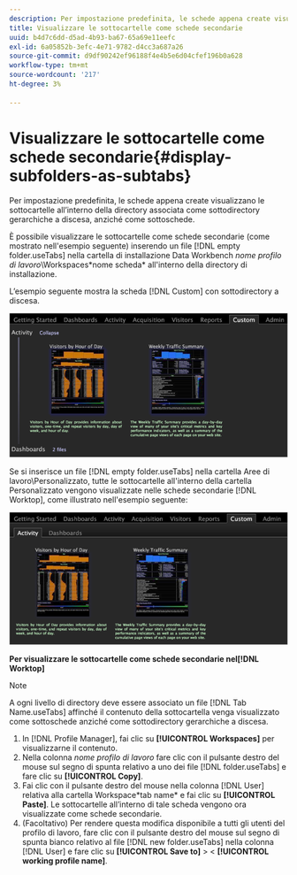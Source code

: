```yaml
---
description: Per impostazione predefinita, le schede appena create visualizzano le sottocartelle all’interno della directory associata come sottodirectory gerarchiche a discesa, anziché come sottoschede.
title: Visualizzare le sottocartelle come schede secondarie
uuid: b4d7c6dd-d5ad-4b93-ba67-65a69e11eefc
exl-id: 6a05852b-3efc-4e71-9782-d4cc3a687a26
source-git-commit: d9df90242ef96188f4e4b5e6d04cfef196b0a628
workflow-type: tm+mt
source-wordcount: '217'
ht-degree: 3%

---
```


# Visualizzare le sottocartelle come schede secondarie{#display-subfolders-as-subtabs}

Per impostazione predefinita, le schede appena create visualizzano le sottocartelle all’interno della directory associata come sottodirectory gerarchiche a discesa, anziché come sottoschede.

È possibile visualizzare le sottocartelle come schede secondarie (come mostrato nell&#39;esempio seguente) inserendo un file [!DNL empty folder.useTabs] nella cartella di installazione Data Workbench *nome profilo di lavoro*\Workspaces\*nome scheda* all&#39;interno della directory di installazione.

L’esempio seguente mostra la scheda [!DNL Custom] con sottodirectory a discesa.

![](assets/client-sub.png)

Se si inserisce un file [!DNL empty folder.useTabs] nella cartella Aree di lavoro\Personalizzato, tutte le sottocartelle all&#39;interno della cartella Personalizzato vengono visualizzate nelle schede secondarie [!DNL Worktop], come illustrato nell&#39;esempio seguente:

![](assets/client-sub2.png)

**Per visualizzare le sottocartelle come schede secondarie nel[!DNL Worktop]**

>[!NOTE]
>
>A ogni livello di directory deve essere associato un file [!DNL Tab Name.useTabs] affinché il contenuto della sottocartella venga visualizzato come sottoschede anziché come sottodirectory gerarchiche a discesa.

1. In [!DNL Profile Manager], fai clic su **[!UICONTROL Workspaces]** per visualizzarne il contenuto.
1. Nella colonna *nome profilo di lavoro* fare clic con il pulsante destro del mouse sul segno di spunta relativo a uno dei file [!DNL folder.useTabs] e fare clic su **[!UICONTROL Copy]**.
1. Fai clic con il pulsante destro del mouse nella colonna [!DNL User] relativa alla cartella Workspace\*tab name* e fai clic su **[!UICONTROL Paste]**. Le sottocartelle all’interno di tale scheda vengono ora visualizzate come schede secondarie.
1. (Facoltativo) Per rendere questa modifica disponibile a tutti gli utenti del profilo di lavoro, fare clic con il pulsante destro del mouse sul segno di spunta bianco relativo al file [!DNL new folder.useTabs] nella colonna [!DNL User] e fare clic su **[!UICONTROL Save to]** > &lt; **[!UICONTROL working profile name]**.

